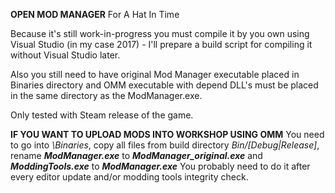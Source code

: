 **OPEN MOD MANAGER**
For A Hat In Time

Because it's still work-in-progress you must compile it by you own using Visual Studio (in my case 2017) - I'll prepare a build script for compiling it without Visual Studio later.

Also you still need to have original Mod Manager executable placed in Binaries directory and OMM executable with depend DLL's must be placed in the same directory as the ModManager.exe.

Only tested with Steam release of the game.

**IF YOU WANT TO UPLOAD MODS INTO WORKSHOP USING OMM**
You need to go into *<Game directory>\Binaries*, copy all files from build directory *Bin/[Debug|Release]*, rename ***ModManager.exe*** to ***ModManager_original.exe*** and ***ModdingTools.exe*** to ***ModManager.exe***
You probably need to do it after every editor update and/or modding tools integrity check.